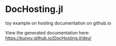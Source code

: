# DocHosting.jl
toy example on hosting documentation on github.io

View the generated documentation here: https://kunov.github.io/DocHosting.jl/dev/
